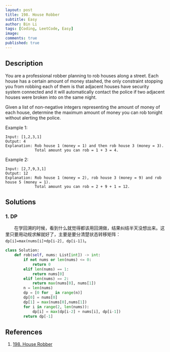 ```yaml
---
layout: post
title: 198. House Robber
subtitle: Easy
author: Bin Li
tags: [Coding, LeetCode, Easy]
image: 
comments: true
published: true
---
```


## Description
You are a professional robber planning to rob houses along a street. Each house has a certain amount of money stashed, the only constraint stopping you from robbing each of them is that adjacent houses have security system connected and it will automatically contact the police if two adjacent houses were broken into on the same night.

Given a list of non-negative integers representing the amount of money of each house, determine the maximum amount of money you can rob tonight without alerting the police.

Example 1:
```
Input: [1,2,3,1]
Output: 4
Explanation: Rob house 1 (money = 1) and then rob house 3 (money = 3).
             Total amount you can rob = 1 + 3 = 4.

```
Example 2:
```
Input: [2,7,9,3,1]
Output: 12
Explanation: Rob house 1 (money = 2), rob house 3 (money = 9) and rob house 5 (money = 1).
             Total amount you can rob = 2 + 9 + 1 = 12.
```

## Solutions
### 1. DP
　　在学回溯的时候，看到什么就觉得都该用回溯做，结果纠结半天没想出来。这里只要用动规求解就好了，主要是要分清楚状态转移矩阵：`dp[i]=max(nums[i]+dp[i-2], dp[i-1])`。

```python
class Solution:
    def rob(self, nums: List[int]) -> int:
        if not nums or len(nums) <= 0:
            return 0
        elif len(nums) == 1:
            return nums[0]
        elif len(nums) == 2:
            return max(nums[0], nums[1])
        n = len(nums)
        dp = [0 for _ in range(n)]
        dp[0] = nums[0]
        dp[1] = max(nums[0],nums[1])
        for i in range(2, len(nums)):
            dp[i] = max(dp[i-2] + nums[i], dp[i-1])
        return dp[-1]
```


## References
1. [198. House Robber](https://leetcode.com/problems/house-robber/)